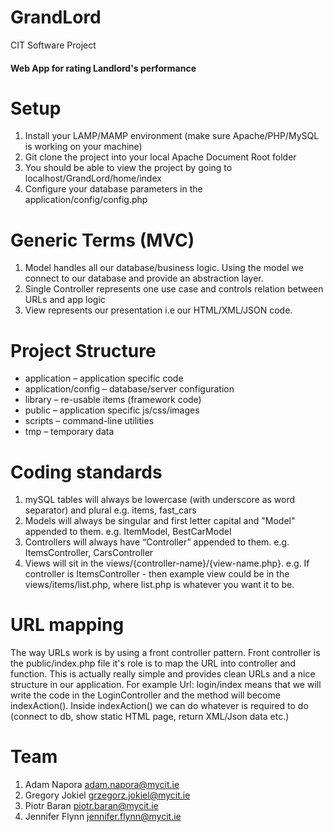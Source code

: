 # GrandLord
CIT Software Project

#### Web App for rating Landlord's performance

Setup
======================
1. Install your LAMP/MAMP environment (make sure Apache/PHP/MySQL is working on your machine)
2. Git clone the project into your local Apache Document Root folder
3. You should be able to view the project by going to localhost/GrandLord/home/index
4. Configure your database parameters in the application/config/config.php

Generic Terms (MVC)
======================
1. Model handles all our database/business logic. Using the model we connect to our database and provide an abstraction layer.
2. Single Controller represents one use case and controls relation between URLs and app logic
3. View represents our presentation i.e our HTML/XML/JSON code.

Project Structure
======================
* application – application specific code 
* application/config – database/server configuration
* library – re-usable items (framework code)
* public – application specific js/css/images
* scripts – command-line utilities
* tmp – temporary data

Coding standards
======================
1. mySQL tables will always be lowercase (with underscore as word separator) and plural e.g. items, fast_cars
2. Models will always be singular and first letter capital and "Model" appended to them. e.g. ItemModel, BestCarModel
3. Controllers will always have “Controller” appended to them. e.g. ItemsController, CarsController
4. Views will sit in the views/{controller-name}/{view-name.php}. e.g. If controller is ItemsController - then example view
could be in the views/items/list.php, where list.php is whatever you want it to be.

URL mapping
======================
The way URLs work is by using a front controller pattern. Front controller is the public/index.php file
it's role is to map the URL into controller and function. This is actually really simple and provides clean URLs and 
a nice structure in our application. For example Url: login/index means that we will write the code in the LoginController and the 
method will become indexAction(). Inside indexAction() we can do whatever is required to do (connect to db, show static HTML
page, return XML/Json data etc.)

Team
======================
1. Adam Napora <adam.napora@mycit.ie>
2. Gregory Jokiel <grzegorz.jokiel@mycit.ie>
3. Piotr Baran <piotr.baran@mycit.ie>
4. Jennifer Flynn <jennifer.flynn@mycit.ie>
